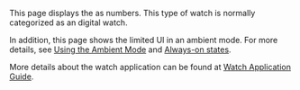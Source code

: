 ﻿This page displays the as numbers. This type of watch is normally categorized as an digital watch.

In addition, this page shows the limited UI in an ambient mode. For more details, see [Using the Ambient Mode](https://docs.tizen.org/application/dotnet/guides/applications/watch-app#using-the-ambient-mode) and [Always-on states](https://developer.samsung.com/galaxy-watch-design/studio/tutorial/dev-state.html).

More details about the watch application can be found at [Watch Application Guide](https://docs.tizen.org/application/dotnet/guides/applications/watch-app).